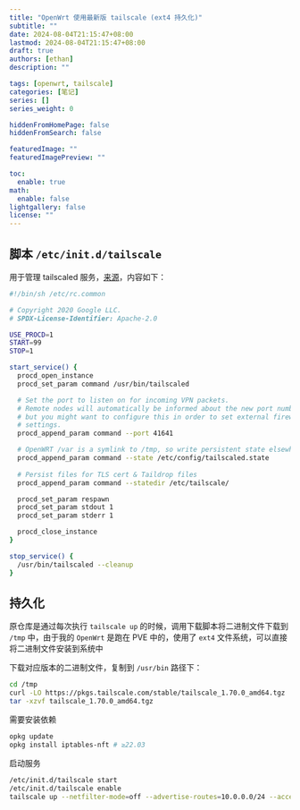 ```yaml
---
title: "OpenWrt 使用最新版 tailscale (ext4 持久化)"
subtitle: ""
date: 2024-08-04T21:15:47+08:00
lastmod: 2024-08-04T21:15:47+08:00
draft: true
authors: [ethan]
description: ""

tags: [openwrt, tailscale]
categories: [笔记]
series: []
series_weight: 0

hiddenFromHomePage: false
hiddenFromSearch: false

featuredImage: ""
featuredImagePreview: ""

toc:
  enable: true
math:
  enable: false
lightgallery: false
license: ""
---
```

<!--more-->

## 脚本 `/etc/init.d/tailscale`  

用于管理 tailscaled 服务，[来源](https://github.com/adyanth/openwrt-tailscale-enabler/blob/main/etc/init.d/tailscale)，内容如下：

```bash
#!/bin/sh /etc/rc.common

# Copyright 2020 Google LLC.
# SPDX-License-Identifier: Apache-2.0

USE_PROCD=1
START=99
STOP=1

start_service() {
  procd_open_instance
  procd_set_param command /usr/bin/tailscaled

  # Set the port to listen on for incoming VPN packets.
  # Remote nodes will automatically be informed about the new port number,
  # but you might want to configure this in order to set external firewall
  # settings.
  procd_append_param command --port 41641

  # OpenWRT /var is a symlink to /tmp, so write persistent state elsewhere.
  procd_append_param command --state /etc/config/tailscaled.state
  
  # Persist files for TLS cert & Taildrop files
  procd_append_param command --statedir /etc/tailscale/

  procd_set_param respawn
  procd_set_param stdout 1
  procd_set_param stderr 1

  procd_close_instance
}

stop_service() {
  /usr/bin/tailscaled --cleanup
}
```

## 持久化

原仓库是通过每次执行 `tailscale up` 的时候，调用下载脚本将二进制文件下载到 `/tmp` 中，由于我的 `OpenWrt` 是跑在 PVE 中的，使用了 `ext4` 文件系统，可以直接将二进制文件安装到系统中

下载对应版本的二进制文件，复制到 `/usr/bin` 路径下：


```bash
cd /tmp
curl -LO https://pkgs.tailscale.com/stable/tailscale_1.70.0_amd64.tgz
tar -xzvf tailscale_1.70.0_amd64.tgz
```

需要安装依赖

```bash
opkg update
opkg install iptables-nft # ≥22.03
```

启动服务

```bash
/etc/init.d/tailscale start
/etc/init.d/tailscale enable
tailscale up --netfilter-mode=off --advertise-routes=10.0.0.0/24 --accept-routes
```
